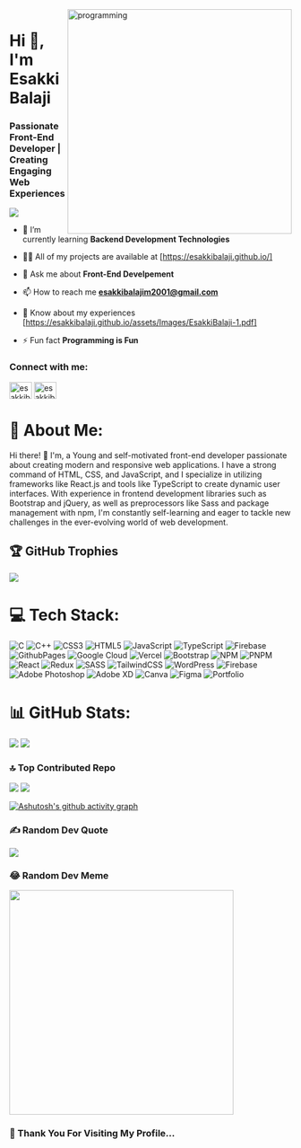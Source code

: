 
<img align="right" alt="programming" width="400" src="https://github.com/EsakkiBalaji/EsakkiBalaji/assets/152501485/2b02067c-b524-46ae-948f-32ce4b43232e">

<h1 align="left">Hi 👋, I'm Esakki Balaji</h1> 

<h3 align="left">Passionate Front-End Developer | Creating Engaging Web Experiences</h3>



[![](https://visitcount.itsvg.in/api?id=EsakkiBalaji&icon=0&color=1)](https://visitcount.itsvg.in)


<!-- Proudly created with GPRM ( https://gprm.itsvg.in ) -->


- 🌱 I’m currently learning **Backend Development Technologies**

- 👨‍💻 All of my projects are available at [https://esakkibalaji.github.io/]

- 💬 Ask me about **Front-End Develpement**

- 📫 How to reach me **esakkibalajim2001@gmail.com**

- 📄 Know about my experiences [https://esakkibalaji.github.io/assets/Images/EsakkiBalaji-1.pdf]

- ⚡ Fun fact **Programming is Fun**


<h3 align="left">Connect with me:</h3>
<p align="left">
  
<a href="https://linkedin.com/in/esakkibalaji" target="blank"><img align="center" src="https://raw.githubusercontent.com/rahuldkjain/github-profile-readme-generator/master/src/images/icons/Social/linked-in-alt.svg" alt="esakkibalaji" height="30" width="40" /></a>
<a href="https://auth.geeksforgeeks.org/user/esakkibalaji" target="blank"><img align="center" src="https://raw.githubusercontent.com/rahuldkjain/github-profile-readme-generator/master/src/images/icons/Social/geeks-for-geeks.svg" alt="esakkibalaji" height="30" width="40" /></a>
</p>



# 💫 About Me:


Hi there! 👋 I'm, a Young and self-motivated front-end developer passionate about creating modern and responsive web applications. I have a strong command of HTML, CSS, and JavaScript, and I specialize in utilizing frameworks like React.js and tools like TypeScript to create dynamic user interfaces. With experience in frontend development libraries such as Bootstrap and jQuery, as well as preprocessors like Sass and package management with npm, I'm constantly self-learning and eager to tackle new challenges in the ever-evolving world of web development.



## 🏆 GitHub Trophies


![](https://github-profile-trophy.vercel.app/?username=EsakkiBalaji&theme=onedark&no-frame=false&no-bg=true&margin-w=4)





# 💻 Tech Stack:


![C](https://img.shields.io/badge/c-%2300599C.svg?style=for-the-badge&logo=c&logoColor=white) ![C++](https://img.shields.io/badge/c++-%2300599C.svg?style=for-the-badge&logo=c%2B%2B&logoColor=white) ![CSS3](https://img.shields.io/badge/css3-%231572B6.svg?style=for-the-badge&logo=css3&logoColor=white) ![HTML5](https://img.shields.io/badge/html5-%23E34F26.svg?style=for-the-badge&logo=html5&logoColor=white) ![JavaScript](https://img.shields.io/badge/javascript-%23323330.svg?style=for-the-badge&logo=javascript&logoColor=%23F7DF1E) ![TypeScript](https://img.shields.io/badge/typescript-%23007ACC.svg?style=for-the-badge&logo=typescript&logoColor=white) ![Firebase](https://img.shields.io/badge/firebase-%23039BE5.svg?style=for-the-badge&logo=firebase) ![GithubPages](https://img.shields.io/badge/github%20pages-121013?style=for-the-badge&logo=github&logoColor=white) ![Google Cloud](https://img.shields.io/badge/GoogleCloud-%234285F4.svg?style=for-the-badge&logo=google-cloud&logoColor=white) ![Vercel](https://img.shields.io/badge/vercel-%23000000.svg?style=for-the-badge&logo=vercel&logoColor=white) ![Bootstrap](https://img.shields.io/badge/bootstrap-%238511FA.svg?style=for-the-badge&logo=bootstrap&logoColor=white) ![NPM](https://img.shields.io/badge/NPM-%23CB3837.svg?style=for-the-badge&logo=npm&logoColor=white) ![PNPM](https://img.shields.io/badge/pnpm-%234a4a4a.svg?style=for-the-badge&logo=pnpm&logoColor=f69220) ![React](https://img.shields.io/badge/react-%2320232a.svg?style=for-the-badge&logo=react&logoColor=%2361DAFB) ![Redux](https://img.shields.io/badge/redux-%23593d88.svg?style=for-the-badge&logo=redux&logoColor=white) ![SASS](https://img.shields.io/badge/SASS-hotpink.svg?style=for-the-badge&logo=SASS&logoColor=white) ![TailwindCSS](https://img.shields.io/badge/tailwindcss-%2338B2AC.svg?style=for-the-badge&logo=tailwind-css&logoColor=white) ![WordPress](https://img.shields.io/badge/WordPress-%23117AC9.svg?style=for-the-badge&logo=WordPress&logoColor=white) ![Firebase](https://img.shields.io/badge/Firebase-039BE5?style=for-the-badge&logo=Firebase&logoColor=white) ![Adobe Photoshop](https://img.shields.io/badge/adobe%20photoshop-%2331A8FF.svg?style=for-the-badge&logo=adobe%20photoshop&logoColor=white) ![Adobe XD](https://img.shields.io/badge/Adobe%20XD-470137?style=for-the-badge&logo=Adobe%20XD&logoColor=#FF61F6) ![Canva](https://img.shields.io/badge/Canva-%2300C4CC.svg?style=for-the-badge&logo=Canva&logoColor=white) ![Figma](https://img.shields.io/badge/figma-%23F24E1E.svg?style=for-the-badge&logo=figma&logoColor=white) ![Portfolio](https://img.shields.io/badge/Portfolio-%23000000.svg?style=for-the-badge&logo=firefox&logoColor=#FF7139)



# 📊 GitHub Stats:


![](https://github-readme-stats.vercel.app/api?username=EsakkiBalaji&theme=dark&hide_border=false&include_all_commits=false&count_private=false)
![](https://github-readme-streak-stats.herokuapp.com/?user=EsakkiBalaji&theme=dark&hide_border=false)



### 🔝 Top Contributed Repo


![](https://github-contributor-stats.vercel.app/api?username=EsakkiBalaji&limit=5&theme=dark&combine_all_yearly_contributions=true)
![](https://github-readme-stats.vercel.app/api/top-langs/?username=EsakkiBalaji&theme=dark&hide_border=false&include_all_commits=false&count_private=false&layout=compact)




<!-- Proudly created with GPRM ( https://gprm.itsvg.in ) -->
[![Ashutosh's github activity graph](https://github-readme-activity-graph.vercel.app/graph?username=EsakkiBalaji&bg_color=0f0f0f&color=cfeb47&line=03a016&point=0412d2&area=true&hide_border=true)](https://github.com/ashutosh00710/github-readme-activity-graph)




### ✍️ Random Dev Quote
![](https://quotes-github-readme.vercel.app/api?type=horizontal&theme=radical)




### 😂 Random Dev Meme

<img src='https://randommeme-five.vercel.app/' style="height: 400px;"/>


###  💫 Thank You For Visiting My Profile...



